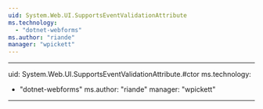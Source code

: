 ```yaml
---
uid: System.Web.UI.SupportsEventValidationAttribute
ms.technology: 
  - "dotnet-webforms"
ms.author: "riande"
manager: "wpickett"
---
```


---
uid: System.Web.UI.SupportsEventValidationAttribute.#ctor
ms.technology: 
  - "dotnet-webforms"
ms.author: "riande"
manager: "wpickett"
---
